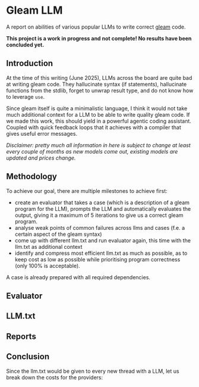 # Gleam LLM

A report on abilities of various popular LLMs to write correct [gleam](https://gleam.run/) code.

**This project is a work in progress and not complete! No results have been concluded yet.**

## Introduction

At the time of this writing (June 2025), LLMs across the board are quite bad at writing gleam code.
They hallucinate syntax (if statements), hallucinate functions from the stdlib, forget to unwrap result type,
and do not know how to leverage `use`.

Since gleam itself is quite a minimalistic language, I think it would not take much additional context for a
LLM to be able to write quality gleam code. If we made this work, this should yield in a powerful agentic coding
assistant. Coupled with quick feedback loops that it achieves with a compiler that gives useful error messages.

*Disclaimer: pretty much all information in here is subject to change at least every couple of months
as new models come out, existing models are updated and prices change.*

## Methodology

To achieve our goal, there are multiple milestones to achieve first:
- create an evaluator that takes a case (which is a description of a gleam program for the LLM), prompts the LLM
  and automatically evaluates the output, giving it a maximum of 5 iterations to give us a correct gleam program.
- analyse weak points of common failures across llms and cases (f.e. a certain aspect of the gleam syntax)
- come up with different llm.txt and run evaluator again, this time with the llm.txt as additional context
- identify and compress most efficient llm.txt as much as possible, as to keep cost as low as possible while
  prioritising program correctness (only 100% is acceptable).

A case is already prepared with all required dependencies.

## Evaluator

## LLM.txt

## Reports

## Conclusion

Since the llm.txt would be given to every new thread with a LLM, let us break down the costs for the providers:
